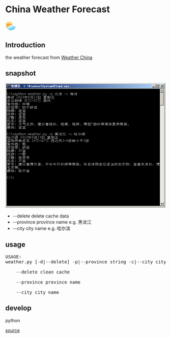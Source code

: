 China Weather Forecast
========================
![alt="favicon"](favicon.png)

## Introduction ###
the weather forecast from [Weather China](http://www.weather.com.cn/)

## snapshot ##
![alt="snapshot"](snapshot.png)


* --delete delete cache data
* --province province name e.g. 黑龙江
* --city city name e.g. 哈尔滨

## usage ##

<pre>
USAGE:
weather.py [-d|--delete] -p|--province string -c|--city city

	--delete clean cache

	--province province name

	--city city name
</pre>

## develop ##

python

[source](https://github.com/codepongo/CNWeatherForecast)
